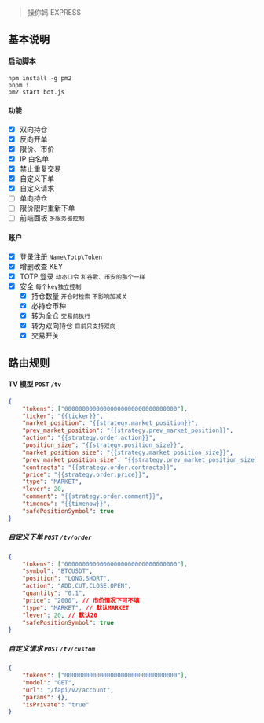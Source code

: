 > 操你妈 EXPRESS

## 基本说明

#### 启动脚本

```npm
npm install -g pm2
pnpm i
pm2 start bot.js
```

#### 功能

-   [x] 双向持仓
-   [x] 反向开单
-   [x] 限价、市价
-   [x] IP 白名单
-   [x] 禁止重复交易
-   [x] 自定义下单
-   [x] 自定义请求
-   [ ] 单向持仓
-   [ ] 限价限时重新下单
-   [ ] 前端面板 `多服务器控制`

#### 账户

-   [x] 登录注册 `Name\Totp\Token`
-   [x] 增删改查 KEY
-   [x] TOTP 登录 `动态口令` `和谷歌、币安的那个一样`
-   [x] 安全 `每个key独立控制`
    -   [x] 持仓数量 `开仓时检索` `不影响加减关`
    -   [x] 必持仓币种
    -   [x] 转为全仓 `交易前执行`
    -   [x] 转为双向持仓 `目前只支持双向`
    -   [x] 交易开关

## 路由规则

#### TV 模型 `POST` `/tv`

```json
{
    "tokens": ["00000000000000000000000000000000"],
    "ticker": "{{ticker}}",
    "market_position": "{{strategy.market_position}}",
    "prev_market_position": "{{strategy.prev_market_position}}",
    "action": "{{strategy.order.action}}",
    "position_size": "{{strategy.position_size}}",
    "market_position_size": "{{strategy.market_position_size}}",
    "prev_market_position_size": "{{strategy.prev_market_position_size}}",
    "contracts": "{{strategy.order.contracts}}",
    "price": "{{strategy.order.price}}",
    "type": "MARKET",
    "lever": 20,
    "comment": "{{strategy.order.comment}}",
    "timenow": "{{timenow}}",
    "safePositionSymbol": true
}
```

##### 自定义下单 `POST` `/tv/order`

```json
{
    "tokens": ["00000000000000000000000000000000"],
    "symbol": "BTCUSDT",
    "position": "LONG,SHORT",
    "action": "ADD,CUT,CLOSE,OPEN",
    "quantity": "0.1",
    "price": "2000", // 市价情况下可不填
    "type": "MARKET", // 默认MARKET
    "lever": 20, // 默认20
    "safePositionSymbol": true
}
```

##### 自定义请求 `POST` `/tv/custom`

```json
{
    "tokens": ["00000000000000000000000000000000"],
    "model": "GET",
    "url": "/fapi/v2/account",
    "params": {},
    "isPrivate": "true"
}
```
